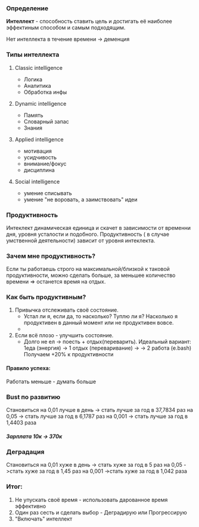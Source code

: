 ### Определение

**Интеллект** - способность ставить цель и достигать её наиболее эффектиным способом и самым подходящим.

Нет интеллекта в течение времени -> деменция


### Типы интеллекта

1. Classic intelligence
	- Логика
	- Аналитика
	- Обработка инфы

2. Dynamic intelligence
	- Память
	- Словарный запас
	- Знания 

3. Applied intelligence
	- мотивация
	- усидчивость 
	- внимание/фокус
	- дисциплина

4. Social intelligence
	- умение списывать
	- умение "не воровать, а заимствовать" идеи



### Продуктивность

Интеклект динамическая единица и скачет в зависимости от временни дня, уровня усталости и подобного.  Продуктивность ( в случае умственной деятельности) зависит от уровня интеклекта. 



### Зачем мне продуктивность? 

Если ты работаешь строго на максимальной/близкой к таковой продуктивности, можно сделать больше, за меньшее количество времени => останется время на отдых.



### Как быть продуктивным?

1. Привычка отслеживать своё состояние.
	- Устал ли я, если да, то насколько? Туплю ли я? Насколько я продуктивен в данный момент или не продуктивен вовсе.
	- 
1. Если всё плозо - улучшить состояние. 
	- Долго не ел -> поесть + отдых(переварить). 
		Идеальный вариант: 1еда (энергия) -> 1 отдых (переваривание) -> 
		-> 2 работа (e.bash)
		Получаем +20% к продуктивности

#### Правило успеха: 
Работать меньше - думать больше



### Bust по развитию

Становиться на 0,01 лучше в день ->  стать лучше за год в 37,7834 раз
на 0,05 -> стать лучше за год в 6,1787 раз
на 0,001 -> стать лучше за год в 1,4403 раза

##### Зарплата 10к -> 370к



### Деградация

Становиться на 0,01 хуже в день ->  стать хуже за год в 5 раз
на 0,05 ->стать хуже за год в 1,45 раз
на 0,001 ->стать хуже за год в 1,042 раза



### Итог:
1. Не упускать своё время - использовать дарованное время эффективно
2. Один раз сесть и сделать выбор - Деградирую или Прогрессирую
3. "Включать" интеллект


